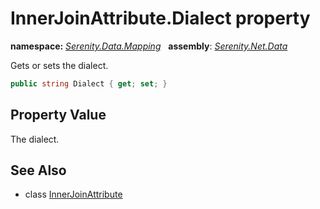 # InnerJoinAttribute.Dialect property
**namespace:** *[Serenity.Data.Mapping](../../README.md#serenity.data.mapping-namespace)*   **assembly**: *[Serenity.Net.Data](../../README.md)*

Gets or sets the dialect.

```csharp
public string Dialect { get; set; }
```

## Property Value

The dialect.

## See Also

* class [InnerJoinAttribute](../InnerJoinAttribute.md)